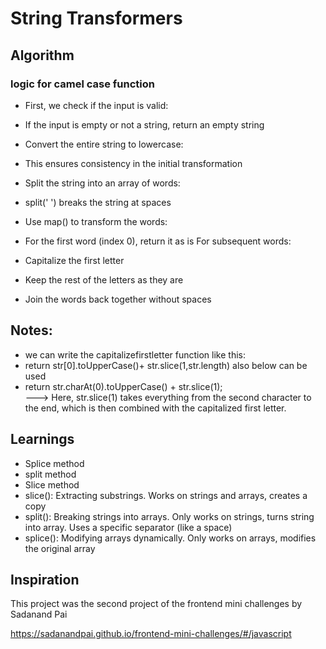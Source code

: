 # String Transformers

## Algorithm

### logic for camel case function 

- First, we check if the input is valid:

- If the input is empty or not a string, return an empty string


- Convert the entire string to lowercase:

- This ensures consistency in the initial transformation


- Split the string into an array of words:

- split(' ') breaks the string at spaces


- Use map() to transform the words:

- For the first word (index 0), return it as is
For subsequent words:

- Capitalize the first letter
- Keep the rest of the letters as they are
- Join the words back together without spaces


## Notes: 
 - we can write the capitalizefirstletter function like this: 
 -  return str[0].toUpperCase()+ str.slice(1,str.length)  also below can be used
 -  return str.charAt(0).toUpperCase() + str.slice(1);  
---> Here, str.slice(1) takes everything from the second character to the end, which is then combined with the capitalized first letter.

## Learnings 
- Splice method
- split method
- Slice method
- slice(): Extracting substrings. Works on strings and arrays, creates a copy
- split(): Breaking strings into arrays. Only works on strings, turns string into array. Uses a specific separator (like a space) 
- splice(): Modifying arrays dynamically. Only works on arrays, modifies the original array




## Inspiration 

This project was the second project of the frontend mini challenges by Sadanand Pai

https://sadanandpai.github.io/frontend-mini-challenges/#/javascript
